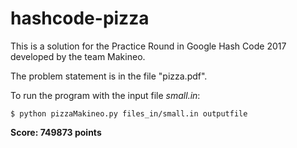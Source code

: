 # hashcode-pizza

This is a solution for the Practice Round in Google Hash Code 2017 developed by the team Makineo.

The problem statement is in the file "pizza.pdf".

To run the program with the input file *small.in*:

`$ python pizzaMakineo.py files_in/small.in outputfile`

**Score: 749873 points**
